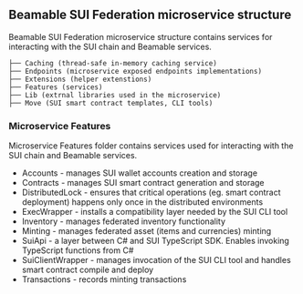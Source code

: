## Beamable SUI Federation microservice structure

Beamable SUI Federation microservice structure contains services for interacting with the SUI chain and Beamable services.
```
├── Caching (thread-safe in-memory caching service)
├── Endpoints (microservice exposed endpoints implementations)
├── Extensions (helper extenstions)
├── Features (services)
├── Lib (extrnal libraries used in the microservice)
├── Move (SUI smart contract templates, CLI tools)
```

### Microservice Features
Microservice Features folder contains services used for interacting with the SUI chain and Beamable services.

* Accounts - manages SUI wallet accounts creation and storage
* Contracts - manages SUI smart contract generation and storage
* DistributedLock - ensures that critical operations (eg. smart contract deployment) happens only once in the distributed environments
* ExecWrapper - installs a compatibility layer needed by the SUI CLI tool 
* Inventory - manages federated inventory functionality
* Minting - manages federated asset (items and currencies) minting
* SuiApi - a layer between C# and SUI TypeScript SDK. Enables invoking TypeScript functions from C#
* SuiClientWrapper - manages invocation of the SUI CLI tool and handles smart contract compile and deploy 
* Transactions - records minting transactions